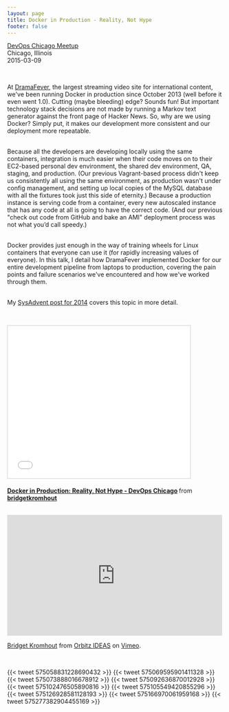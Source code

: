 ```yaml
---
layout: page
title: Docker in Production - Reality, Not Hype
footer: false
---
```


<a href="http://www.meetup.com/devops/events/220204583/">DevOps Chicago Meetup</a><br>
Chicago, Illinois<br>
2015-03-09<br>

<br>

At <a href="http://www.dramafever.com">DramaFever</a>, the largest streaming video site for international content, we've been running Docker in production since October 2013 (well before it even went 1.0). Cutting (maybe bleeding) edge? Sounds fun! But important technology stack decisions are not made by running a Markov text generator against the front page of Hacker News. So, why are we using Docker? Simply put, it makes our development more consistent and our deployment more repeatable.
<p>
<br>
Because all the developers are developing locally using the same containers, integration is much easier when their code moves on to their EC2-based personal dev environment, the shared dev environment, QA, staging, and production. (Our previous Vagrant-based process didn't keep us consistently all using the same environment, as production wasn't under config management, and setting up local copies of the MySQL database with all the fixtures took just this side of eternity.) Because a production instance is serving code from a container, every new autoscaled instance that has any code at all is going to have the correct code. (And our previous "check out code from GitHub and bake an AMI" deployment process was not what you’d call speedy.)
<p>
<br>
Docker provides just enough in the way of training wheels for Linux containers that everyone can use it (for rapidly increasing values of everyone). In this talk, I detail how DramaFever implemented Docker for our entire development pipeline from laptops to production, covering the pain points and failure scenarios we've encountered and how we've worked through them.

<br>
<br>
<p>

My <a href="http://sysadvent.blogspot.com/2014/12/day-1-docker-in-production-reality-not.html">SysAdvent post for 2014</a> covers this topic in more detail.

<br>
<p>
<iframe src="//www.slideshare.net/slideshow/embed_code/45674173" width="425" height="355" frameborder="0" marginwidth="0" marginheight="0" scrolling="no" style="border:1px solid #CCC; border-width:1px; margin-bottom:5px; max-width: 100%;" allowfullscreen> </iframe> <div style="margin-bottom:5px"> <strong> <a href="//www.slideshare.net/bridgetkromhout/docker-in-production-reality-not-hype-devops-chicago" title="Docker in Production: Reality, Not Hype - DevOps Chicago" target="_blank">Docker in Production: Reality, Not Hype - DevOps Chicago</a> </strong> from <strong><a href="//www.slideshare.net/bridgetkromhout" target="_blank">bridgetkromhout</a></strong> </div>
<p>
<br>

<iframe src="https://player.vimeo.com/video/122583164" width="500" height="281" frameborder="0" webkitallowfullscreen mozallowfullscreen allowfullscreen></iframe> <p><a href="https://vimeo.com/122583164">Bridget Kromhout</a> from <a href="https://vimeo.com/orbitzideas">Orbitz IDEAS</a> on <a href="https://vimeo.com">Vimeo</a>.</p>
<br>


{{< tweet 575058831228690432 >}}
{{< tweet 575069595901411328 >}}
{{< tweet 575073888016678912 >}}
{{< tweet 575092636870012928 >}}
{{< tweet 575102476505890816 >}}
{{< tweet 575105549420855296 >}}
{{< tweet 575126928581128193 >}}
{{< tweet 575166970061959168 >}}
{{< tweet 575277382904455169 >}}
